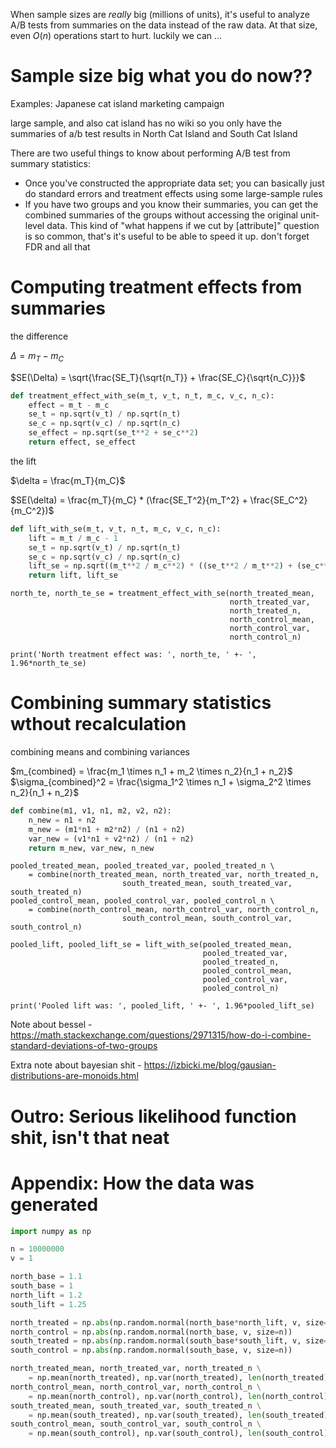 When sample sizes are _really_ big (millions of units), it's useful to analyze A/B tests from summaries on the data instead of the raw data. At that size, even $O(n)$ operations start to hurt. luckily we can ...

# Sample size big what you do now??

Examples: Japanese cat island marketing campaign

large sample, and also cat island has no wiki so you only have the summaries of a/b test results in North Cat Island and South Cat Island

There are two useful things to know about performing A/B test from summary statistics:
* Once you've constructed the appropriate data set; you can basically just do standard errors and treatment effects using some large-sample rules
* If you have two groups and you know their summaries, you can get the combined summaries of the groups without accessing the original unit-level data. This kind of "what happens if we cut by [attribute]" question is so common, that's it's useful to be able to speed it up. don't forget FDR and all that


# Computing treatment effects from summaries

the difference

$\Delta = m_T - m_C$

$SE(\Delta) = \sqrt{\frac{SE_T}{\sqrt{n_T}} + \frac{SE_C}{\sqrt{n_C}}}$

```python
def treatment_effect_with_se(m_t, v_t, n_t, m_c, v_c, n_c):
    effect = m_t - m_c
    se_t = np.sqrt(v_t) / np.sqrt(n_t)
    se_c = np.sqrt(v_c) / np.sqrt(n_c)
    se_effect = np.sqrt(se_t**2 + se_c**2)
    return effect, se_effect
```

the lift

$\delta = \frac{m_T}{m_C}$

$SE(\delta) = \frac{m_T}{m_C} * (\frac{SE_T^2}{m_T^2} + \frac{SE_C^2}{m_C^2})$

```python
def lift_with_se(m_t, v_t, n_t, m_c, v_c, n_c):
    lift = m_t / m_c - 1
    se_t = np.sqrt(v_t) / np.sqrt(n_t)
    se_c = np.sqrt(v_c) / np.sqrt(n_c)
    lift_se = np.sqrt((m_t**2 / m_c**2) * ((se_t**2 / m_t**2) + (se_c**2 / m_c**2)))
    return lift, lift_se
```

```
north_te, north_te_se = treatment_effect_with_se(north_treated_mean, 
                                                 north_treated_var, 
                                                 north_treated_n,
                                                 north_control_mean, 
                                                 north_control_var, 
                                                 north_control_n)

print('North treatment effect was: ', north_te, ' +- ', 1.96*north_te_se)
```


# Combining summary statistics wthout recalculation



combining means and combining variances

$m_{combined} = \frac{m_1 \times n_1 + m_2 \times n_2}{n_1 + n_2}$
$\sigma_{combined}^2 = \frac{\sigma_1^2 \times n_1 + \sigma_2^2 \times n_2}{n_1 + n_2}$

```python
def combine(m1, v1, n1, m2, v2, n2):
    n_new = n1 + n2
    m_new = (m1*n1 + m2*n2) / (n1 + n2)
    var_new = (v1*n1 + v2*n2) / (n1 + n2)
    return m_new, var_new, n_new
```

```
pooled_treated_mean, pooled_treated_var, pooled_treated_n \
    = combine(north_treated_mean, north_treated_var, north_treated_n,
                         south_treated_mean, south_treated_var, south_treated_n)
pooled_control_mean, pooled_control_var, pooled_control_n \
    = combine(north_control_mean, north_control_var, north_control_n,
                         south_control_mean, south_control_var, south_control_n)

pooled_lift, pooled_lift_se = lift_with_se(pooled_treated_mean, 
                                           pooled_treated_var, 
                                           pooled_treated_n,
                                           pooled_control_mean, 
                                           pooled_control_var, 
                                           pooled_control_n)

print('Pooled lift was: ', pooled_lift, ' +- ', 1.96*pooled_lift_se)
```


Note about bessel - https://math.stackexchange.com/questions/2971315/how-do-i-combine-standard-deviations-of-two-groups

Extra note about bayesian shit - https://izbicki.me/blog/gausian-distributions-are-monoids.html

# Outro: Serious likelihood function shit, isn't that neat

# Appendix: How the data was generated

```python
import numpy as np

n = 10000000
v = 1

north_base = 1.1
south_base = 1
north_lift = 1.2
south_lift = 1.25

north_treated = np.abs(np.random.normal(north_base*north_lift, v, size=n))
north_control = np.abs(np.random.normal(north_base, v, size=n))
south_treated = np.abs(np.random.normal(south_base*south_lift, v, size=n))
south_control = np.abs(np.random.normal(south_base, v, size=n))

north_treated_mean, north_treated_var, north_treated_n \
    = np.mean(north_treated), np.var(north_treated), len(north_treated)
north_control_mean, north_control_var, north_control_n \
    = np.mean(north_control), np.var(north_control), len(north_control)
south_treated_mean, south_treated_var, south_treated_n \
    = np.mean(south_treated), np.var(south_treated), len(south_treated)
south_control_mean, south_control_var, south_control_n \
    = np.mean(south_control), np.var(south_control), len(south_control)    
```
